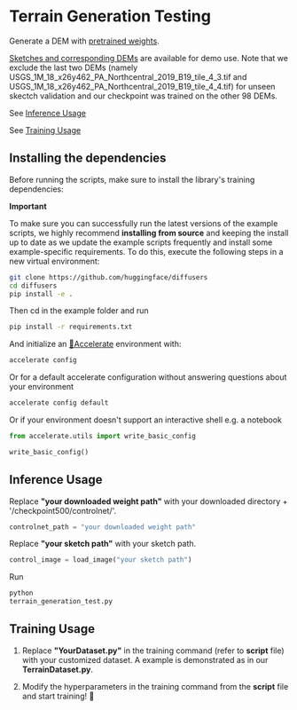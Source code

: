 # Terrain Generation Testing

Generate a DEM with [pretrained weights](https://drive.google.com/drive/u/0/folders/10-BNODcQzSNM0QUacxADrHzedF172L_6).

[Sketches and corresponding DEMs](https://drive.google.com/drive/u/0/folders/1Tc6M39ozKqlfrkrklPaXspW8GLdu2PZy) are
available for demo use. Note that we exclude the last two DEMs
(namely USGS_1M_18_x26y462_PA_Northcentral_2019_B19_tile_4_3.tif and
USGS_1M_18_x26y462_PA_Northcentral_2019_B19_tile_4_4.tif) for unseen skectch validation and our checkpoint was trained
on the other
98 DEMs.

See [Inference Usage](#inference-usage)

See [Training Usage](#training-usage)

## Installing the dependencies

Before running the scripts, make sure to install the library's training
dependencies:

**Important**

To make sure you can successfully run the latest versions of the example
scripts, we highly recommend **installing from source** and keeping the
install up to date as we update the example scripts frequently and
install some example-specific requirements. To do this, execute the
following steps in a new virtual environment:

```bash
git clone https://github.com/huggingface/diffusers
cd diffusers
pip install -e .
```

Then cd in the example folder and run

```bash
pip install -r requirements.txt
```

And initialize an
[🤗Accelerate](https://github.com/huggingface/accelerate/) environment
with:

```bash
accelerate config
```

Or for a default accelerate configuration without answering questions
about your environment

```bash
accelerate config default
```

Or if your environment doesn't support an interactive shell e.g. a
notebook

```python
from accelerate.utils import write_basic_config

write_basic_config()
```

## Inference Usage

Replace **"your downloaded weight path"** with your downloaded directory + '/checkpoint500/controlnet/'.

```python
controlnet_path = "your downloaded weight path"
```

Replace **"your sketch path"** with your sketch path.

```python
control_image = load_image("your sketch path")
```

Run

```python
python
terrain_generation_test.py
```

## Training Usage

1. Replace **"YourDataset.py"** in the training command (refer to **script** file) with your customized dataset. A example is demonstrated as in our **TerrainDataset.py**.
   
2. Modify the hyperparameters in the training command from the **script** file and start training! 🚀

